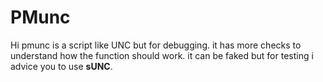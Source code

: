 # PMunc
Hi pmunc is a script like UNC but for debugging.
it has more checks to understand how the function should work.
it can be faked but for testing i advice you to use **sUNC**.